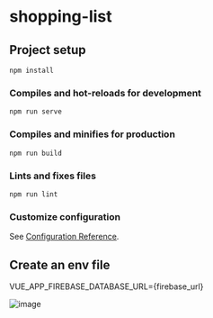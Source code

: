 # shopping-list

## Project setup
```
npm install
```

### Compiles and hot-reloads for development
```
npm run serve
```

### Compiles and minifies for production
```
npm run build
```

### Lints and fixes files
```
npm run lint
```

### Customize configuration
See [Configuration Reference](https://cli.vuejs.org/config/).

## Create an env file
VUE_APP_FIREBASE_DATABASE_URL={firebase_url}

![image](https://github.com/r4cun4/shopping-list/assets/77390217/34e4f358-6e7f-4f0d-a3fc-8374801bd7f4)

